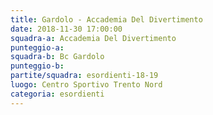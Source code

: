 ```yaml
---
title: Gardolo - Accademia Del Divertimento
date: 2018-11-30 17:00:00
squadra-a: Accademia Del Divertimento
punteggio-a: 
squadra-b: Bc Gardolo
punteggio-b: 
partite/squadra: esordienti-18-19
luogo: Centro Sportivo Trento Nord
categoria: esordienti
---
```

